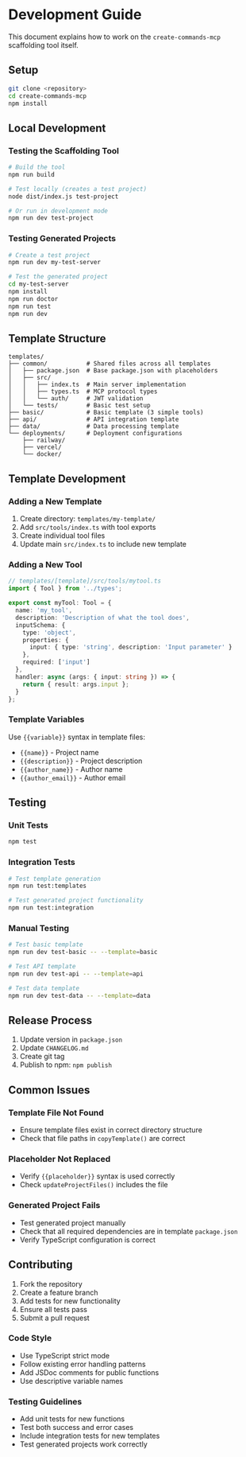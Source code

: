 # Development Guide

This document explains how to work on the `create-commands-mcp` scaffolding tool itself.

## Setup

```bash
git clone <repository>
cd create-commands-mcp
npm install
```

## Local Development

### Testing the Scaffolding Tool

```bash
# Build the tool
npm run build

# Test locally (creates a test project)
node dist/index.js test-project

# Or run in development mode
npm run dev test-project
```

### Testing Generated Projects

```bash
# Create a test project
npm run dev my-test-server

# Test the generated project
cd my-test-server
npm install
npm run doctor
npm run test
npm run dev
```

## Template Structure

```
templates/
├── common/           # Shared files across all templates
│   ├── package.json  # Base package.json with placeholders
│   ├── src/
│   │   ├── index.ts  # Main server implementation
│   │   ├── types.ts  # MCP protocol types
│   │   └── auth/     # JWT validation
│   └── tests/        # Basic test setup
├── basic/            # Basic template (3 simple tools)
├── api/              # API integration template
├── data/             # Data processing template
└── deployments/      # Deployment configurations
    ├── railway/
    ├── vercel/
    └── docker/
```

## Template Development

### Adding a New Template

1. Create directory: `templates/my-template/`
2. Add `src/tools/index.ts` with tool exports
3. Create individual tool files
4. Update main `src/index.ts` to include new template

### Adding a New Tool

```typescript
// templates/[template]/src/tools/mytool.ts
import { Tool } from '../types';

export const myTool: Tool = {
  name: 'my_tool',
  description: 'Description of what the tool does',
  inputSchema: {
    type: 'object',
    properties: {
      input: { type: 'string', description: 'Input parameter' }
    },
    required: ['input']
  },
  handler: async (args: { input: string }) => {
    return { result: args.input };
  }
};
```

### Template Variables

Use `{{variable}}` syntax in template files:

- `{{name}}` - Project name
- `{{description}}` - Project description  
- `{{author_name}}` - Author name
- `{{author_email}}` - Author email

## Testing

### Unit Tests

```bash
npm test
```

### Integration Tests

```bash
# Test template generation
npm run test:templates

# Test generated project functionality
npm run test:integration
```

### Manual Testing

```bash
# Test basic template
npm run dev test-basic -- --template=basic

# Test API template  
npm run dev test-api -- --template=api

# Test data template
npm run dev test-data -- --template=data
```

## Release Process

1. Update version in `package.json`
2. Update `CHANGELOG.md`
3. Create git tag
4. Publish to npm: `npm publish`

## Common Issues

### Template File Not Found
- Ensure template files exist in correct directory structure
- Check that file paths in `copyTemplate()` are correct

### Placeholder Not Replaced
- Verify `{{placeholder}}` syntax is used correctly
- Check `updateProjectFiles()` includes the file

### Generated Project Fails
- Test generated project manually
- Check that all required dependencies are in template `package.json`
- Verify TypeScript configuration is correct

## Contributing

1. Fork the repository
2. Create a feature branch
3. Add tests for new functionality
4. Ensure all tests pass
5. Submit a pull request

### Code Style

- Use TypeScript strict mode
- Follow existing error handling patterns
- Add JSDoc comments for public functions
- Use descriptive variable names

### Testing Guidelines

- Add unit tests for new functions
- Test both success and error cases
- Include integration tests for new templates
- Test generated projects work correctly